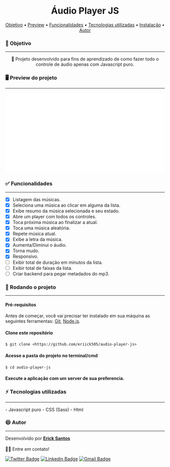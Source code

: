 <h1 align="center">Áudio Player JS</h1>

<p align="center">
 <a href="#objetivo">Objetivo</a> •
 <a href="#preview">Preview</a> •
 <a href="#funcionalidades">Funcionalidades</a> • 
 <a href="#tecnologias">Tecnologias utilizadas</a> • 
 <a href="#instalacao">Instalação</a> • 
 <a href="#autor">Autor</a>
</p>

<h3 id="objetivo">🔖 Objetivo</h3>
<hr />
<p align="center">🚀 Projeto desenvolvido para fins de aprendizado de como fazer todo o controle de áudio apenas com Javascript puro.</p>

<h3 id="preview">🖥️ Preview do projeto</h3>
<hr />

<img alt="project preview" src="./screenshots/preview.svg" />

<h3 id="funcionalidades">✅ Funcionalidades</h3>
<hr />

- [x] Listagem das músicas.
- [x] Seleciona uma música ao clicar em alguma da lista.
- [x] Exibe resumo da música selecionada e seu estado.
- [x] Abre um player com todos os controles.
- [x] Toca próxima música ao finalizar a atual.
- [x] Toca uma música aleatória.
- [x] Repete música atual.
- [x] Exibe a letra da música.
- [x] Aumenta/Diminui o áudio.
- [x] Torna mudo.
- [x] Responsivo.
- [ ] Exibir total de duração em minutos da lista.
- [ ] Exibir total de faixas da lista.
- [ ] Criar backend para pegar metadados do mp3.

<h3 id="instalacao">🎲 Rodando o projeto</h3>
<hr />

#### Pré-requisitos

Antes de começar, você vai precisar ter instalado em sua máquina as seguintes ferramentas:
[Git](https://git-scm.com), [Node.js](https://nodejs.org/en/).

#### Clone este repositório

`$ git clone <https://github.com/eriick505/audio-player-js>`

#### Acesse a pasta do projeto no terminal/cmd

`$ cd audio-player-js`

#### Execute a aplicação com um server de sua preferencia.

<h3 id="tecnologias">⚡ Tecnologias utilizadas</h3>
<hr />
- Javascript puro
- CSS (Sass)
- Html

<h3 id="autor">😄 Autor</h3>
<hr />

Desenvolvido por <a href="https://github.com/eriick505/"><b>Erick Santos</b></a>  
<br /> 👋🏽 Entre em contato!

[![Twitter Badge](https://img.shields.io/badge/-@eriick505-d8226b?style=flat-square&labelColor=fcb153&logo=instagram&logoColor=white&link=http://instagram.com/eriick505)](http://instagram.com/eriick505) [![Linkedin Badge](https://img.shields.io/badge/-Erick-blue?style=flat-square&logo=Linkedin&logoColor=white&link=https://www.linkedin.com/in/eriick505/)](https://www.linkedin.com/in/eriick505/)
[![Gmail Badge](https://img.shields.io/badge/-santoserick9@gmail.com-c14438?style=flat-square&logo=Gmail&logoColor=white&link=mailto:santoserick9@gmail.com)](mailto:santoserick9@gmail.com)
